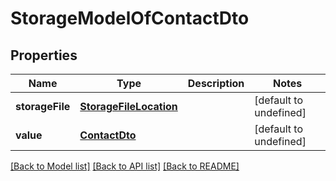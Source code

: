 # StorageModelOfContactDto

## Properties
Name | Type | Description | Notes
------------ | ------------- | ------------- | -------------
**storageFile** | [**StorageFileLocation**](StorageFileLocation.md) |  | [default to undefined]
**value** | [**ContactDto**](ContactDto.md) |  | [default to undefined]



[[Back to Model list]](README.md#documentation-for-models) [[Back to API list]](README.md#documentation-for-api-endpoints) [[Back to README]](README.md)
